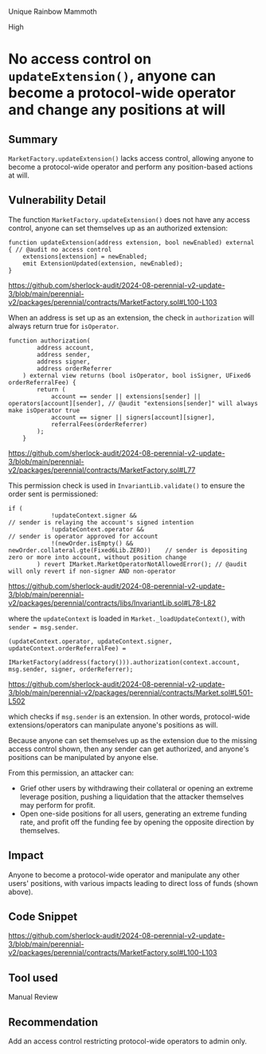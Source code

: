 Unique Rainbow Mammoth

High

# No access control on `updateExtension()`, anyone can become a protocol-wide operator and change any positions at will

## Summary

`MarketFactory.updateExtension()` lacks access control, allowing anyone to become a protocol-wide operator and perform any position-based actions at will.

## Vulnerability Detail

The function `MarketFactory.updateExtension()` does not have any access control, anyone can set themselves up as an authorized extension:

```solidity
function updateExtension(address extension, bool newEnabled) external { // @audit no access control
    extensions[extension] = newEnabled;
    emit ExtensionUpdated(extension, newEnabled);
}
```

https://github.com/sherlock-audit/2024-08-perennial-v2-update-3/blob/main/perennial-v2/packages/perennial/contracts/MarketFactory.sol#L100-L103

When an address is set up as an extension, the check in `authorization` will always return true for `isOperator`.

```solidity
function authorization(
        address account,
        address sender,
        address signer,
        address orderReferrer
    ) external view returns (bool isOperator, bool isSigner, UFixed6 orderReferralFee) {
        return (
            account == sender || extensions[sender] || operators[account][sender], // @audit "extensions[sender]" will always make isOperator true
            account == signer || signers[account][signer],
            referralFees(orderReferrer)
        );
    }
```

https://github.com/sherlock-audit/2024-08-perennial-v2-update-3/blob/main/perennial-v2/packages/perennial/contracts/MarketFactory.sol#L77

This permission check is used in `InvariantLib.validate()` to ensure the order sent is permissioned:

```solidity
if (
            !updateContext.signer &&                                            // sender is relaying the account's signed intention
            !updateContext.operator &&                                          // sender is operator approved for account
            !(newOrder.isEmpty() && newOrder.collateral.gte(Fixed6Lib.ZERO))    // sender is depositing zero or more into account, without position change
        ) revert IMarket.MarketOperatorNotAllowedError(); // @audit will only revert if non-signer AND non-operator
``` 

https://github.com/sherlock-audit/2024-08-perennial-v2-update-3/blob/main/perennial-v2/packages/perennial/contracts/libs/InvariantLib.sol#L78-L82

where the `updateContext` is loaded in `Market._loadUpdateContext()`, with `sender = msg.sender`.

```solidity
(updateContext.operator, updateContext.signer, updateContext.orderReferralFee) =
            IMarketFactory(address(factory())).authorization(context.account, msg.sender, signer, orderReferrer);
```

https://github.com/sherlock-audit/2024-08-perennial-v2-update-3/blob/main/perennial-v2/packages/perennial/contracts/Market.sol#L501-L502

which checks if `msg.sender` is an extension. In other words, protocol-wide extensions/operators can manipulate anyone's positions as will.

Because anyone can set themselves up as the extension due to the missing access control shown, then any sender can get authorized, and anyone's positions can be manipulated by anyone else.

From this permission, an attacker can:
- Grief other users by withdrawing their collateral or opening an extreme leverage position, pushing a liquidation that the attacker themselves may perform for profit.
- Open one-side positions for all users, generating an extreme funding rate, and profit off the funding fee by opening the opposite direction by themselves.

## Impact

Anyone to become a protocol-wide operator and manipulate any other users' positions, with various impacts leading to direct loss of funds (shown above).

## Code Snippet

https://github.com/sherlock-audit/2024-08-perennial-v2-update-3/blob/main/perennial-v2/packages/perennial/contracts/MarketFactory.sol#L100-L103

## Tool used

Manual Review

## Recommendation

Add an access control restricting protocol-wide operators to admin only.